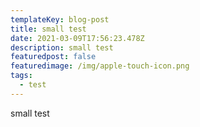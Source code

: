 ```yaml
---
templateKey: blog-post
title: small test
date: 2021-03-09T17:56:23.478Z
description: small test
featuredpost: false
featuredimage: /img/apple-touch-icon.png
tags:
  - test
---
```

small test